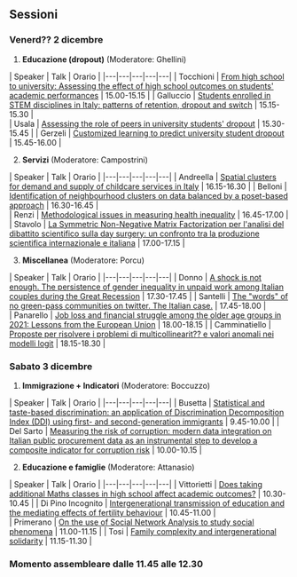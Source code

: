 ## Sessioni

### Venerd?? 2 dicembre

  1. **Educazione (dropout)** (Moderatore: Ghellini)

| Speaker  | Talk  | Orario  |
|---|---|---|---|---|
| Tocchioni | [From high school to university: Assessing the effect of high school outcomes on students' academic performances](Abstract/Tocchioni.md)   | 15.00-15.15  | 
| Galluccio  | [Students enrolled in STEM disciplines in Italy: patterns of retention, dropout and switch](Abstract/Galluccio.md)   | 15.15-15.30  |  
| Usala  | [Assessing the role of peers in university students' dropout](Abstract/Usala.md)   | 15.30-15.45  | 
| Gerzeli | [Customized learning to predict university student dropout](Abstract/Gerzeli.md)   | 15.45-16.00  |  

  2. **Servizi** (Moderatore: Campostrini)

| Speaker  | Talk  | Orario  |
|---|---|---|---|---|
| Andreella  | [Spatial clusters for demand and supply of childcare services in Italy](Abstract/Andreella.md)   | 16.15-16.30  | 
| Belloni  | [Identification of neighbourhood clusters on data balanced by a poset-based approach](Abstract/Belloni.md)   | 16.30-16.45  |  
| Renzi  | [Methodological issues in measuring health inequality](Abstract/Renzi.md)  | 16.45-17.00  | 
| Stavolo | [La Symmetric Non-Negative Matrix Factorization per l'analisi del dibattito scientifico sulla day surgery: un confronto tra la produzione scientifica internazionale e italiana](Abstract/Stavolo.md)   | 17.00-17.15  |  

  3. **Miscellanea** (Moderatore: Porcu)

| Speaker  | Talk  | Orario  |
|---|---|---|---|---|
| Donno  | [A shock is not enough. The persistence of gender inequality in unpaid work among Italian couples during the Great Recession](Abstract/Donno.md)  | 17.30-17.45  | 
| Santelli  | [The "words" of no green-pass communities on twitter. The Italian case.](Abstract/Santelli.md)   | 17.45-18.00  |  
| Panarello  | [Job loss and financial struggle among the older age groups in 2021: Lessons from the European Union](Abstract/Panarello.md) | 18.00-18.15  | 
| Camminatiello | [Proposte per risolvere i problemi di multicollinearit?? e valori anomali nei modelli logit](Abstract/Camminatiello.md)  | 18.15-18.30  |  

### Sabato 3 dicembre

  1. **Immigrazione + Indicatori** (Moderatore: Boccuzzo)

| Speaker  | Talk  | Orario  |
|---|---|---|---|---|
| Busetta  | [Statistical and taste-based discrimination: an application of Discrimination Decomposition Index (DDI) using first- and second-generation immigrants](Abstract/Busetta.md)  | 9.45-10.00  | 
| Del Sarto  | [Measuring the risk of corruption: modern data integration on Italian public procurement data as an instrumental step to develop a composite indicator for corruption risk](Abstract/DelSarto.md)   | 10.00-10.15  |  

  2. **Educazione e famiglie** (Moderatore: Attanasio)

| Speaker  | Talk  | Orario  |
|---|---|---|---|---|
| Vittorietti  | [Does taking additional Maths classes in high school affect academic outcomes?](Abstract/Vittorietti.md)  | 10.30-10.45  | 
| Di Pino Incognito  | [Intergenerational transmission of education and the mediating effects of fertility behaviour](Abstract/DiPinoIncognito.md)  | 10.45-11.00  |  
| Primerano  | [On the use of Social Network Analysis to study social phenomena](Abstract/Primerano.md)  | 11.00-11.15  | 
| Tosi  | [Family complexity and intergenerational solidarity](Abstract/Tosi.md)  | 11.15-11.30  | 

### **Momento assembleare** dalle 11.45 alle 12.30
